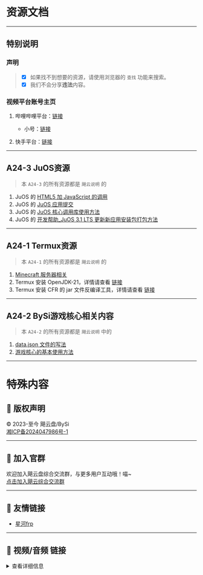 # 资源文档

---

## 特别说明

### 声明

> - [x] 如果找不到想要的资源，请使用浏览器的 `查找` 功能来搜索。
> - [x] 我们不会分享**违法**内容。

### 视频平台账号主页

1. 哔哩哔哩平台：[链接](https://b23.tv/FLwf3eH)
   - 小号：[链接](https://b23.tv/Klkwm6s)

2. 快手平台：[链接](https://v.kuaishou.com/YNt2WJ)

---

## A24-3 JuOS资源

> 本 `A24-3` 的所有资源都是 `飓云说明` 的

1. JuOS 的 [HTML5 加 JavaScript 的调用](https://www.hucl.link/help/?file=md%2FJuOS%E7%AC%AC%E4%B8%89%E6%96%B9%E5%BC%80%E5%8F%91%E5%B8%AE%E5%8A%A9%2FHTML5%E5%8A%A0JavaScript%E7%9A%84%E8%B0%83%E7%94%A8.md)
2. JuOS 的 [JuOS 应用提交](https://www.hucl.link/help/?file=md%2FJuOS%E7%AC%AC%E4%B8%89%E6%96%B9%E5%BC%80%E5%8F%91%E5%B8%AE%E5%8A%A9%2FJuOS%E5%BA%94%E7%94%A8%E6%8F%90%E4%BA%A4.md)
3. JuOS 的 [JuOS 核心调用库使用方法](https://www.hucl.link/help/?file=md%2FJuOS%E7%AC%AC%E4%B8%89%E6%96%B9%E5%BC%80%E5%8F%91%E5%B8%AE%E5%8A%A9%2FJuOS%E6%A0%B8%E5%BF%83%E8%B0%83%E7%94%A8%E5%BA%93%E4%BD%BF%E7%94%A8%E6%96%B9%E6%B3%95.md)
4. JuOS 的 [开发帮助_JuOS 3.1 LTS 更新新应用安装包打包方法](https://www.hucl.link/help/?file=md%2FJuOS%E7%AC%AC%E4%B8%89%E6%96%B9%E5%BC%80%E5%8F%91%E5%B8%AE%E5%8A%A9%2F%E5%BC%80%E5%8F%91%E5%B8%AE%E5%8A%A9_JuOS+3.1+LTS%E6%9B%B4%E6%96%B0%E6%96%B0%E5%BA%94%E7%94%A8%E5%AE%89%E8%A3%85%E5%8C%85%E6%89%93%E5%8C%85%E6%96%B9%E6%B3%95.md)

---

## A24-1 Termux资源

> 本 `A24-1` 的所有资源都是 `飓云说明` 的

1. [Minecraft 服务器相关](https://www.hucl.link/help/?file=md%2F%E5%AE%98%E7%BD%91%E5%85%B3%E4%BA%8Etermux%E7%9A%84%E4%B8%80%E9%94%AE%E5%91%BD%E4%BB%A4%2FMC%E6%9C%8D%E5%8A%A1%E5%99%A8%E7%9B%B8%E5%85%B3%E5%AE%89%E8%A3%85%E5%91%BD%E4%BB%A4.md)
2. Termux 安装 OpenJDK-21，详情请查看 [链接](https://www.hucl.link/help/?file=md%2F%E5%AE%98%E7%BD%91%E5%85%B3%E4%BA%8Etermux%E7%9A%84%E4%B8%80%E9%94%AE%E5%91%BD%E4%BB%A4%2FTermux%E5%AE%89%E8%A3%85OpenJdk-21%E8%AF%B4%E6%98%8E.md)
3. Termux 安装 CFR 的 jar 文件反编译工具，详情请查看 [链接](https://www.hucl.link/help/?file=md%2F%E5%AE%98%E7%BD%91%E5%85%B3%E4%BA%8Etermux%E7%9A%84%E4%B8%80%E9%94%AE%E5%91%BD%E4%BB%A4%2Fcfr%E5%8F%8D%E7%BC%96%E8%AF%91%E5%B7%A5%E5%85%B7%E5%AE%89%E8%A3%85.md)

---

## A24-2 BySi游戏核心相关内容

> 本 `A24-2` 的所有资源都是 `飓云说明` 中的

1. [data.json 文件的写法](https://www.hucl.link/help/?file=md%2FBySi%E6%B8%B8%E6%88%8F%E6%A0%B8%E5%BF%83%2Fdata.json%E6%96%87%E4%BB%B6%E7%9A%84%E5%86%99%E6%B3%95.md)
2. [游戏核心的基本使用方法](https://www.hucl.link/help/?file=md%2FBySi%E6%B8%B8%E6%88%8F%E6%A0%B8%E5%BF%83%2F%E6%B8%B8%E6%88%8F%E6%A0%B8%E5%BF%83%E7%9A%84%E5%9F%BA%E6%9C%AC%E4%BD%BF%E7%94%A8%E6%96%B9%E6%B3%95.md)

---

# 特殊内容

## 📜 版权声明

&copy; 2023-至今 飓云盘/BySi  
[湘ICP备2024047986号-1](https://beian.miit.gov.cn/)

---

## 📢 加入官群

欢迎加入飓云盘综合交流群，与更多用户互动哦！喵~  
[点击加入飓云综合交流群](https://qm.qq.com/cgi-bin/qm/qr?k=HiWfHBGfnn4W72181yvz0o4LleP6pyXU&jump_from=webapi&authKey=L+kTw8YbhSfCWE209EWS6MU6F+uLbystq6FDbW1hE5NwO1hg+BhCFTl9ckilZTNU)

---

## 🔗 友情链接

- [星河frp](http://xhfrp.xhuzim.top/)

---

## 🎥 视频/音频 链接

<details>

<summary>查看详细信息</summary>

- 点击下方按钮观看视频 **《可以点一下封面吗？》**：  
  [观看视频](https://api.hucl.link/bfq/?url=https://www.hucl.link/src/可以点一下封面吗？.mp4&title=可以点一下封面吗？)

- [【SING 女团】《唐宫少女》舞蹈版 MV（汉服版）](https://www.hucl.link/App/file.php?hash=3f7f22e847cb179d41e3717b22632b5b)

- 淋雨一直走 - 张韶涵  
  <iframe src="https://www.hucl.link/App/player.php?hash=a02f7d09cc7ea191b500834bb5686468" width="100%" height="70" scrolling="no" frameborder="0"></iframe>

</details>